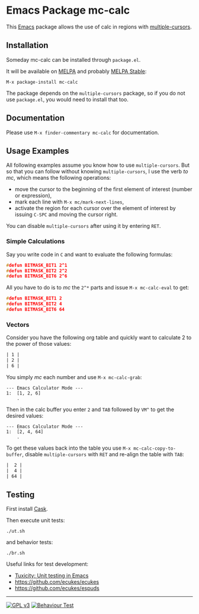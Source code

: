 # Emacs Package mc-calc

This [Emacs](https://www.gnu.org/software/emacs/) package allows the use of calc in regions with [multiple-cursors](https://github.com/magnars/multiple-cursors.el).

## Installation

Someday mc-calc can be installed through `package.el`.

It will be available on [MELPA](http://melpa.org/) and probably [MELPA Stable](http://stable.melpa.org):

```emacs.desktop
M-x package-install mc-calc
```

The package depends on the `multiple-cursors` package, so if you do not use
`package.el`, you would need to install that too.

## Documentation

Please use `M-x finder-commentary mc-calc` for documentation.

## Usage Examples

All following examples assume you know how to use `multiple-cursors`.
But so that you can follow without knowing `multiple-cursors`, I use the verb *to mc*, which means the following operations:

- move the cursor to the beginning of the first element of interest (number or expression),
- mark each line with `M-x mc/mark-next-lines`,
- activate the region for each cursor over the element of interest by issuing `C-SPC` and moving the cursor right.

You can disable `multiple-cursors` after using it by entering `RET`.

### Simple Calculations

Say you write code in `C` and want to evaluate the following formulas:

```c
#defun BITMASK_BIT1 2^1
#defun BITMASK_BIT2 2^2
#defun BITMASK_BIT6 2^6
```

All you have to do is to *mc* the `2^*` parts and issue `M-x mc-calc-eval` to get:

```c
#defun BITMASK_BIT1 2
#defun BITMASK_BIT2 4
#defun BITMASK_BIT6 64
```

### Vectors

Consider you have the following org table and quickly want to calculate 2 to the power of those values:

```org
| 1 |
| 2 |
| 6 |
```

You simply *mc* each number and use `M-x mc-calc-grab`:

```text
--- Emacs Calculator Mode ---
1:  [1, 2, 6]
    .
```

Then in the calc buffer you enter `2` and `TAB` followed by `VM^` to get the desired values:

```text
--- Emacs Calculator Mode ---
1:  [2, 4, 64]
    .
```

To get these values back into the table you use `M-x mc-calc-copy-to-buffer`, disable `multiple-cursors` with `RET` and re-align the table with `TAB`:

```org
|  2 |
|  4 |
| 64 |
```

## Testing

First install [Cask](https://github.com/cask/cask).

Then execute unit tests:

```shell
./ut.sh
```

and behavior tests:

```shell
./br.sh
```

Useful links for test development:

-   [Tuxicity: Unit testing in Emacs](https://rejeep.github.io/emacs/testing/cask/ert-runner/2013/09/26/unit-testing-in-emacs.html)
-   <https://github.com/ecukes/ecukes>
-   <https://github.com/ecukes/espuds>

***
[![GPL v3](https://img.shields.io/badge/license-GPL_v3-green.svg)](http://www.gnu.org/licenses/gpl-3.0.txt)
[![Behaviour Test](https://github.com/hatheroldev/mc-calc/workflows/Behaviour%20Test/badge.svg)](https://github.com/hatheroldev/mc-calc/actions?query=workflow%3A%22Behaviour+Test%22)
